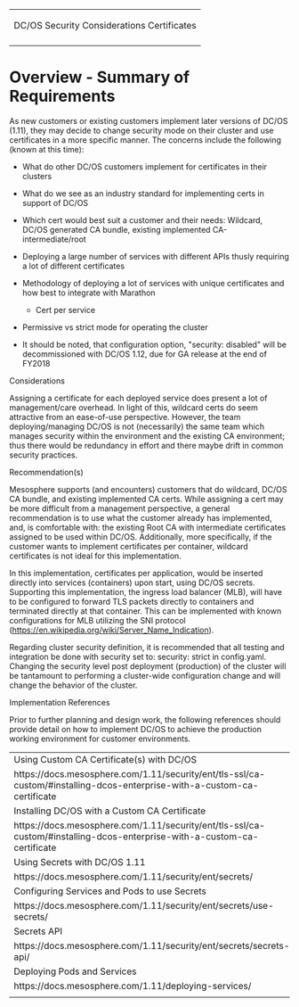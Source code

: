  

<table>
  <tr>
    <td> 
   
DC/OS Security Considerations
Certificates
 </td>
  </tr>
  <tr>
    <td></td>
  </tr>
</table>


# Overview - Summary of Requirements

As new customers or existing customers implement later versions of DC/OS (1.11), they may decide to change security mode on their cluster and use certificates in a more specific manner. The concerns include the following (known at this time):

* What do other DC/OS customers implement for certificates in their clusters

* What do we see as an industry standard for implementing certs in support of DC/OS 

* Which cert would best suit a customer and their needs: Wildcard, DC/OS generated CA bundle, existing implemented CA-intermediate/root  

* Deploying a large number of services with different APIs thusly requiring a lot of different certificates

* Methodology of deploying a lot of services with unique certificates and how best to integrate with Marathon

    * Cert per service 

* Permissive vs strict mode for operating the cluster 

* It should be noted, that configuration option, "security: disabled" will be decommissioned with DC/OS 1.12, due for GA release at the end of FY2018 

Considerations

Assigning a certificate for each deployed service does present a lot of management/care overhead. In light of this, wildcard certs do seem attractive from an ease-of-use perspective. However, the team deploying/managing DC/OS is not (necessarily) the same team which manages security within the environment and the existing CA environment; thus there would be redundancy in effort and there maybe drift in common security practices. 

Recommendation(s) 

Mesosphere supports (and encounters) customers that do wildcard, DC/OS CA bundle, and existing implemented CA certs. While assigning a cert may be more difficult from a management perspective, a general recommendation is to use what the customer already has implemented, and, is comfortable with: the existing Root CA with intermediate certificates assigned to be used within DC/OS.  Additionally, more specifically, if the customer wants to implement certificates per container, wildcard certificates is not ideal for this implementation. 

In this implementation, certificates per application, would be inserted directly into services (containers) upon start, using DC/OS secrets. Supporting this implementation, the ingress load balancer (MLB), will have to be configured to forward TLS packets directly to containers and terminated directly at that container. This can be implemented with known configurations for MLB utilizing the SNI protocol (https://en.wikipedia.org/wiki/Server_Name_Indication). 

Regarding cluster security definition, it is recommended that all testing and integration be done with security set to: security: strict in config.yaml. Changing the security level post deployment (production) of the cluster will be tantamount to performing a cluster-wide configuration change and will change the behavior of the cluster. 

Implementation References

 Prior to further planning and design work, the following references should provide detail on how to implement DC/OS to achieve the production working environment for customer environments. 

<table>
  <tr>
    <td>Using Custom CA Certificate(s) with DC/OS </td>
  </tr>
  <tr>
    <td>https://docs.mesosphere.com/1.11/security/ent/tls-ssl/ca-custom/#installing-dcos-enterprise-with-a-custom-ca-certificate </td>
  </tr>
  <tr>
    <td>Installing DC/OS with a Custom CA Certificate</td>
  </tr>
  <tr>
    <td>https://docs.mesosphere.com/1.11/security/ent/tls-ssl/ca-custom/#installing-dcos-enterprise-with-a-custom-ca-certificate</td>
  </tr>
  <tr>
    <td>Using Secrets with DC/OS 1.11 </td>
  </tr>
  <tr>
    <td>https://docs.mesosphere.com/1.11/security/ent/secrets/</td>
  </tr>
  <tr>
    <td>Configuring Services and Pods to use Secrets </td>
  </tr>
  <tr>
    <td>https://docs.mesosphere.com/1.11/security/ent/secrets/use-secrets/</td>
  </tr>
  <tr>
    <td>Secrets API </td>
  </tr>
  <tr>
    <td>https://docs.mesosphere.com/1.11/security/ent/secrets/secrets-api/</td>
  </tr>
  <tr>
    <td>Deploying Pods and Services </td>
  </tr>
  <tr>
    <td>https://docs.mesosphere.com/1.11/deploying-services/</td>
  </tr>
  <tr>
    <td></td>
  </tr>
</table>


